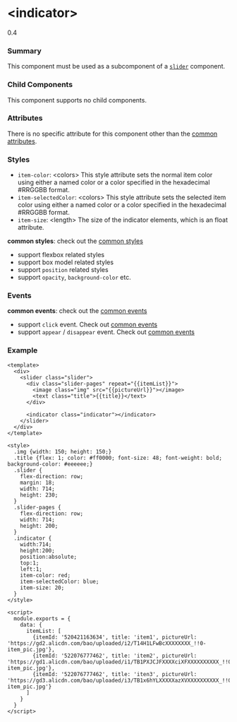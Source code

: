 # &lt;indicator&gt;
<span class="weex-version">0.4</span>

### Summary

This component must be used as a subcomponent of a [`slider`](slider.md) component.

### Child Components

This component supports no child components.

### Attributes

There is no specific attribute for this component other than the [common attributes](../references/common-attrs.md).

### Styles

- `item-color`: &lt;colors&gt; This style attribute sets the normal item color using either a named color or a color specified in the hexadecimal #RRGGBB format.
- `item-selectedColor`: &lt;colors&gt; This style attribute sets the selected item color using either a named color or a color specified in the hexadecimal #RRGGBB format.
- `item-size`: &lt;length&gt; The size of the indicator elements, which is an float attribute.

**common styles**: check out the [common styles](../references/common-attrs.md)

- support flexbox related styles
- support box model related styles
- support ``position`` related styles
- support ``opacity``, ``background-color`` etc.

### Events

**common events**: check out the [common events](../references/common-event.md)

- support `click` event. Check out [common events](../references/common-event.md)
- support `appear` / `disappear` event. Check out [common events](../references/common-event.md)

### Example

```
<template>
  <div>
    <slider class="slider">
      <div class="slider-pages" repeat="{{itemList}}">
        <image class="img" src="{{pictureUrl}}"></image>
        <text class="title">{{title}}</text>
      </div>

      <indicator class="indicator"></indicator>
    </slider>
  </div>
</template>

<style>
  .img {width: 150; height: 150;}
  .title {flex: 1; color: #ff0000; font-size: 48; font-weight: bold; background-color: #eeeeee;}
  .slider {
    flex-direction: row;
    margin: 18;
    width: 714;
    height: 230;
  }
  .slider-pages {
    flex-direction: row;
    width: 714;
    height: 200;
  }
  .indicator {
    width:714;
    height:200;
    position:absolute;
    top:1;
    left:1;
    item-color: red;
    item-selectedColor: blue;
    item-size: 20;
  }
</style>

<script>
  module.exports = {
    data: {
      itemList: [
        {itemId: '520421163634', title: 'item1', pictureUrl: 'https://gd2.alicdn.com/bao/uploaded/i2/T14H1LFwBcXXXXXXXX_!!0-item_pic.jpg'},
        {itemId: '522076777462', title: 'item2', pictureUrl: 'https://gd1.alicdn.com/bao/uploaded/i1/TB1PXJCJFXXXXciXFXXXXXXXXXX_!!0-item_pic.jpg'},
        {itemId: '522076777462', title: 'iten3', pictureUrl: 'https://gd3.alicdn.com/bao/uploaded/i3/TB1x6hYLXXXXXazXVXXXXXXXXXX_!!0-item_pic.jpg'}
      ]
    }
  }
</script>
```

